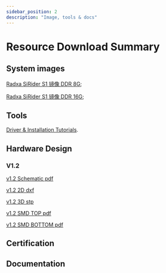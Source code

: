 ```yaml
---
sidebar_position: 2
description: "Image, tools & docs"
---
```


# Resource Download Summary

## System images

[Radxa SiRider S1 镜像 DDR 8G](https://dl.radxa.com/sirider/s1/images/ubuntu/sirider_s1_ubuntu20_8g_ddr_20241109.zip);

[Radxa SiRider S1 镜像 DDR 16G](https://dl.radxa.com/sirider/s1/images/ubuntu/sirider_s1_ubuntu20_16g_ddr_20241109.zip);

## Tools

[Driver & Installation Tutorials](https://dl.radxa.com/sirider/s1/siengine_downloadtool_V7.5.zip).

## Hardware Design

### V1.2

[v1.2 Schematic pdf](https://dl.radxa.com/sirider/s1/hw/RS125_V12_20240925.pdf)

[v1.2 2D dxf](https://dl.radxa.com/sirider/s1/hw/2D/)

[v1.2 3D stp](https://dl.radxa.com/sirider/s1/hw/3D/)

[v1.2 SMD TOP pdf](https://dl.radxa.com/sirider/s1/hw/RS125_V12_20240905-TOP.pdf)

[v1.2 SMD BOTTOM pdf](https://dl.radxa.com/sirider/s1/hw/RS125_V12_20240905-BOTTOM.pdf)

## Certification

## Documentation
